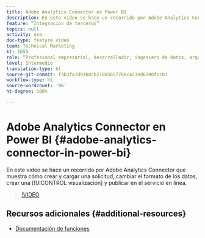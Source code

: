 ```yaml
---
title: Adobe Analytics Connector en Power BI
description: En este vídeo se hace un recorrido por Adobe Analytics Connector que muestra cómo crear y cargar una solicitud, cambiar el formato de los datos, crear una visualización y publicar en el servicio en línea.
feature: “Integración de terceros”
topics: null
activity: use
doc-type: feature video
team: Technical Marketing
kt: 1655
role: “Profesional empresarial, desarrollador, ingeniero de datos, arquitecto, arquitecto de datos, administrador, líder”
level: Intermedio
translation-type: ht
source-git-commit: f3b3fa7d91b0cb21005b57768ca23ed6700fcc03
workflow-type: ht
source-wordcount: '96'
ht-degree: 100%

---
```



# Adobe Analytics Connector en Power BI {#adobe-analytics-connector-in-power-bi}

En este vídeo se hace un recorrido por Adobe Analytics Connector que muestra cómo crear y cargar una solicitud, cambiar el formato de los datos, crear una [!UICONTROL visualización] y publicar en el servicio en línea.

>[!VIDEO](https://video.tv.adobe.com/v/23130/?quality=12)

## Recursos adicionales {#additional-resources}

* [Documentación de funciones](https://docs.microsoft.com/es-ES/power-bi/desktop-connect-adobe-analytics)
